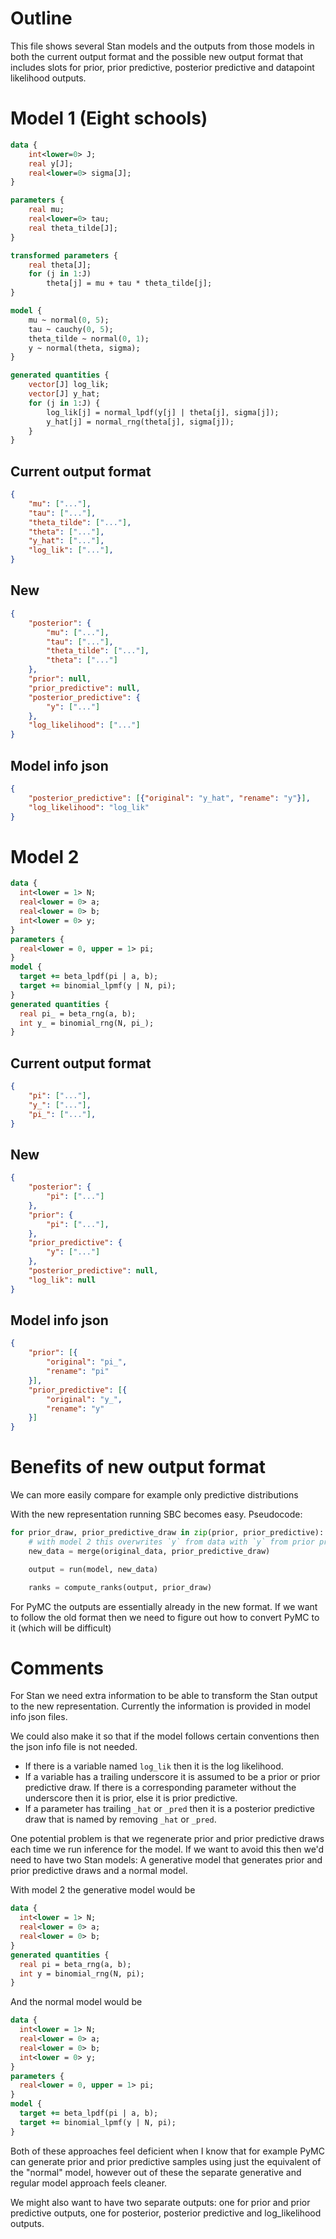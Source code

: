 # Outline

This file shows several Stan models and the outputs from those models in both the current output format and the possible new output format that includes slots for prior, prior predictive, posterior predictive and datapoint likelihood outputs.

# Model 1 (Eight schools)

```stan
data {
    int<lower=0> J;
    real y[J];
    real<lower=0> sigma[J];
}

parameters {
    real mu;
    real<lower=0> tau;
    real theta_tilde[J];
}

transformed parameters {
    real theta[J];
    for (j in 1:J)
        theta[j] = mu + tau * theta_tilde[j];
}

model {
    mu ~ normal(0, 5);
    tau ~ cauchy(0, 5);
    theta_tilde ~ normal(0, 1);
    y ~ normal(theta, sigma);
}

generated quantities {
    vector[J] log_lik;
    vector[J] y_hat;
    for (j in 1:J) {
        log_lik[j] = normal_lpdf(y[j] | theta[j], sigma[j]);
        y_hat[j] = normal_rng(theta[j], sigma[j]);
    }
}
```

## Current output format

```json
{
    "mu": ["..."],
    "tau": ["..."],
    "theta_tilde": ["..."],
    "theta": ["..."],
    "y_hat": ["..."],
    "log_lik": ["..."],
}
```

## New
```json
{
    "posterior": {
        "mu": ["..."],
        "tau": ["..."],
        "theta_tilde": ["..."],
        "theta": ["..."]
    },
    "prior": null,
    "prior_predictive": null,
    "posterior_predictive": {
        "y": ["..."]
    },
    "log_likelihood": ["..."]
}
```

## Model info json

```json
{
    "posterior_predictive": [{"original": "y_hat", "rename": "y"}],
    "log_likelihood": "log_lik"
}
```

# Model 2

```stan
data {
  int<lower = 1> N;
  real<lower = 0> a;
  real<lower = 0> b;
  int<lower = 0> y;
}
parameters {
  real<lower = 0, upper = 1> pi;
}
model {
  target += beta_lpdf(pi | a, b);
  target += binomial_lpmf(y | N, pi);
}
generated quantities {
  real pi_ = beta_rng(a, b);
  int y_ = binomial_rng(N, pi_);
}
```

## Current output format

```json
{
    "pi": ["..."],
    "y_": ["..."],
    "pi_": ["..."],
}
```


## New

```json
{
    "posterior": {
        "pi": ["..."]
    },
    "prior": {
        "pi": ["..."],
    },
    "prior_predictive": {
        "y": ["..."]
    },
    "posterior_predictive": null,
    "log_lik": null
}
```

## Model info json

```json
{
    "prior": [{
        "original": "pi_",
        "rename": "pi"
    }],
    "prior_predictive": [{
        "original": "y_",
        "rename": "y"
    }]
}
```

# Benefits of new output format

We can more easily compare for example only predictive distributions

With the new representation running SBC becomes easy. Pseudocode:
```python
for prior_draw, prior_predictive_draw in zip(prior, prior_predictive):
    # with model 2 this overwrites `y` from data with `y` from prior predictive draw
    new_data = merge(original_data, prior_predictive_draw)

    output = run(model, new_data)

    ranks = compute_ranks(output, prior_draw)
```

For PyMC the outputs are essentially already in the new format. If we want to follow the old format then we need to figure out how to convert PyMC to it (which will be difficult)


# Comments

For Stan we need extra information to be able to transform the Stan output to the new representation. Currently the information is provided in model info json files.

We could also make it so that if the model follows certain conventions then the json info file is not needed.

- If there is a variable named `log_lik` then it is the log likelihood.
- If a variable has a trailing underscore it is assumed to be a prior or prior predictive draw. If there is a corresponding parameter without the underscore then it is prior, else it is prior predictive.
- If a parameter has trailing `_hat` or `_pred` then it is a posterior predictive draw that is named by removing `_hat` or `_pred`.


One potential problem is that we regenerate prior and prior predictive draws each time we run inference for the model. If we want to avoid this then we'd need to have two Stan models: A generative model that generates prior and prior predictive draws and a normal model.

With model 2 the generative model would be

```stan
data {
  int<lower = 1> N;
  real<lower = 0> a;
  real<lower = 0> b;
}
generated quantities {
  real pi = beta_rng(a, b);
  int y = binomial_rng(N, pi);
}
```

And the normal model would be

```stan
data {
  int<lower = 1> N;
  real<lower = 0> a;
  real<lower = 0> b;
  int<lower = 0> y;
}
parameters {
  real<lower = 0, upper = 1> pi;
}
model {
  target += beta_lpdf(pi | a, b);
  target += binomial_lpmf(y | N, pi);
}
```

Both of these approaches feel deficient when I know that for example PyMC can generate prior and prior predictive samples using just the equivalent of the "normal" model, however out of these the separate generative and regular model approach feels cleaner.

We might also want to have two separate outputs: one for prior and prior predictive outputs, one for posterior, posterior predictive and log_likelihood outputs.
